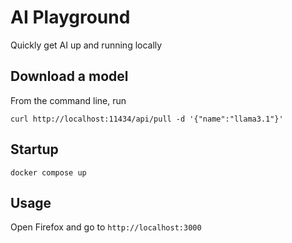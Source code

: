 # AI Playground
Quickly get AI up and running locally

## Download a model
From the command line, run
```
curl http://localhost:11434/api/pull -d '{"name":"llama3.1"}'
```

## Startup
```
docker compose up
```

## Usage
Open Firefox and go to `http://localhost:3000`